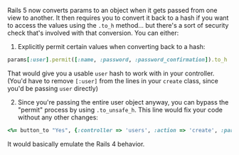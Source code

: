 Rails 5 now converts params to an object when it gets passed from one view to another. It then requires you to convert it back to a hash if you want to access the values using the `.to_h` method... but there's a sort of security check that's involved with that conversion. You can either:

1. Explicitly permit certain values when converting back to a hash:

  ```ruby
params[:user].permit([:name, :password, :password_confirmation]).to_h
```

  That would give you a usable `user` hash to work with in your controller. (You'd have to remove `[:user]` from the lines in your `create` class, since you'd be passing `user` directly)

2. Since you're passing the entire user object anyway, you can bypass the "permit" process by using `.to_unsafe_h`. This line would fix your code without any other changes: 

  ```ruby
<%= button_to "Yes", {:controller => 'users', :action => 'create', :params => params.to_unsafe_h}, class: "btn btn-success" %>
```
It would basically emulate the Rails 4 behavior.